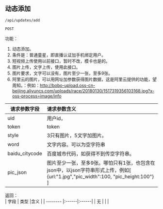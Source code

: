 
## 动态添加


~~~
/api/updates/add
~~~
~~~
POST
~~~
 

功能：  

1. 动态添加。  
2. 条件是：普通童星，即直播认证加手机绑定用户。  
1. 短视频上传使用以前接口，暂时不改，模卡也是的。  
1. 图片上传，文字上传，使用此接口。  
1. 图片要求，文字可以没有，图片至少一张，至多9张。
1. 阿里云的图片，可以用网址加参数获得图片数据，这是阿里云提供的功能，望周知。：例如：http://bobo-upload.oss-cn-beijing.aliyuncs.com/uploads/race/20180130/1517319356103168.jpg?x-oss-process=image/info


| 请求参数字段        | 请求参数含义  |
| -------- |:------|
|uid       |  用户id，|
|token       |  token|
|style       | 3只有图片，5文字加图片。 |
|word       | 文字内容。可以为空字符串 |
|baidu_citycode | 百度城市代码，如获得不到传空字符串。 |
|pic_json       | 图片至少一张，至多9张。哪怕只有1张，也包含在json中，以json字符串形式上传，例如[ {url:"1.jpg","pic_width":100, "pic_height:100"} ] |


返回：   
| 字段        | 类型 |含义  |
| -------- |:------|:------|
| 无 |     |  |





















